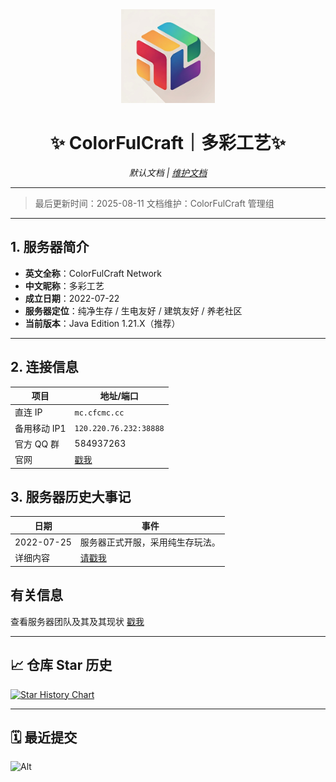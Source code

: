 <div align="center">
  <img src="https://github.com/ColorFulCraft/CFCHistory/raw/main/pictures/icon.jpg" alt="ColorFulCraft Icon" width="150">
  
  # ✨ ColorFulCraft｜多彩工艺✨
  *默认文档*  *|*  *[维护文档](readme_admin.md)*
</div>

---
> 最后更新时间：2025-08-11
> 文档维护：ColorFulCraft 管理组
---

## 1. 服务器简介
- **英文全称**：ColorFulCraft Network  
- **中文昵称**：多彩工艺  
- **成立日期**：2022-07-22  
- **服务器定位**：纯净生存 / 生电友好 / 建筑友好 / 养老社区  
- **当前版本**：Java Edition 1.21.X（推荐）

---

## 2. 连接信息
| 项目 | 地址/端口 |
| --- | --- |
| 直连 IP | `mc.cfcmc.cc` |
| 备用移动 IP1 | `120.220.76.232:38888` |
| 官方 QQ 群 | 584937263 |
| 官网 | [戳我](https://blog.xhil.cn/)|

## 3. 服务器历史大事记
| 日期 | 事件 |
| --- | --- |
| 2022-07-25 | 服务器正式开服，采用纯生存玩法。 |
| 详细内容 | [请戳我](docs/history.md) |

## 有关信息
查看服务器团队及其及其现状
[戳我](docs/about.md)

---

## 📈 仓库 Star 历史
[![Star History Chart](https://api.star-history.com/svg?repos=ColorFulCraft/CFCHistory&type=Date)](https://star-history.com/#ColorFulCraft/CFCHistory&Date)

---

## 🗓️ 最近提交
![Alt](https://repobeats.axiom.co/api/embed/a30781bf5e8a72396572aed91c5588cc9e496ca0.svg "Repobeats analytics image")

